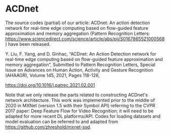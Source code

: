 # ACDnet
The source codes (partial) of our article: ACDnet: An action detection network for real-time edge computing based on flow-guided feature approximation and memory aggregation (Pattern Recognition Letters: https://www.sciencedirect.com/science/article/abs/pii/S0167865521000568) have been released. 

Y. Liu, F. Yang, and D. Ginhac, “ACDnet: An Action Detection network for real-time edge computing based on flow-guided feature approximation and memory aggregation”, Submitted to Pattern Recognition Letters, Special Issue on Advances on Human Action, Activity and Gesture Recognition (AHAAGR), Volume 145, 2021, Pages 118-126,

https://doi.org/10.1016/j.patrec.2021.02.001

Note that we only release the parts related to constructing ACDnet's network architecture. This work was implemented prior to the middle of 2020 in MXNet (version 1.5 with their Symbol API) referring to the CVPR 2017 paper: Deep Feature Flow for Video Recognition; it will need to be adapted for more recent DL platforms/API. Codes for loading datasets and model evaluation can be referred to and adapted from https://github.com/zhreshold/mxnet-ssd.
